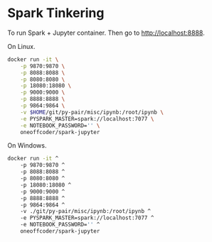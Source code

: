 # Spark Tinkering

To run Spark + Jupyter container. Then go to [http://localhost:8888](http://localhost:8888).

On Linux.

```bash
docker run -it \
    -p 9870:9870 \
    -p 8088:8088 \
    -p 8080:8080 \
    -p 18080:18080 \
    -p 9000:9000 \
    -p 8888:8888 \
    -p 9864:9864 \
    -v $HOME/git/py-pair/misc/ipynb:/root/ipynb \
    -e PYSPARK_MASTER=spark://localhost:7077 \
    -e NOTEBOOK_PASSWORD='' \
    oneoffcoder/spark-jupyter
```

On Windows.

```bash
docker run -it ^
    -p 9870:9870 ^
    -p 8088:8088 ^
    -p 8080:8080 ^
    -p 18080:18080 ^
    -p 9000:9000 ^
    -p 8888:8888 ^
    -p 9864:9864 ^
    -v ./git/py-pair/misc/ipynb:/root/ipynb ^
    -e PYSPARK_MASTER=spark://localhost:7077 ^
    -e NOTEBOOK_PASSWORD='' ^
    oneoffcoder/spark-jupyter
```